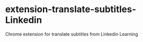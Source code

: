 # extension-translate-subtitles-Linkedin
Chrome extension for translate subtitles from Linkedin Learning
